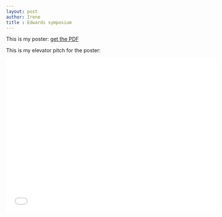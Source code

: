 ```yaml
---
layout: post
author: Irene
title : Edwards symposium
---
```


This is my poster: [get the PDF](/assets/poster.pdf)

This is my elevator pitch for the poster: 
<iframe src="//slides.com/ireneli/elevator_pitch/embed?style=light" width="576" height="420" scrolling="no" frameborder="0" webkitallowfullscreen mozallowfullscreen allowfullscreen></iframe>
